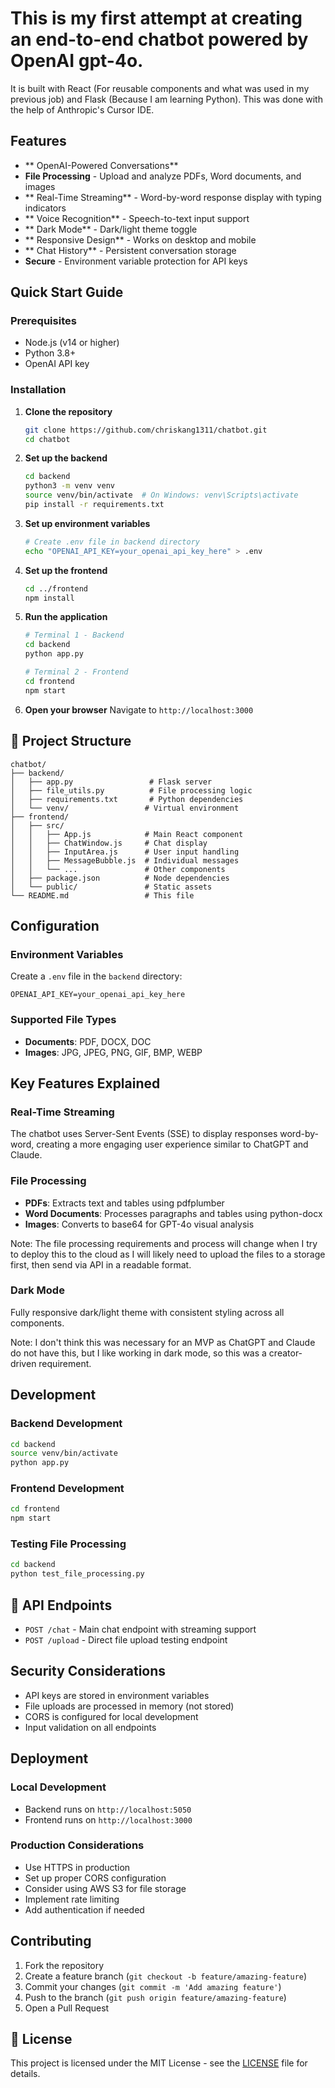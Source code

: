 # This is my first attempt at creating an end-to-end chatbot powered by OpenAI gpt-4o. 

It is built with React (For reusable components and what was used in my previous job) and Flask (Because I am learning Python). This was done with the help of Anthropic's Cursor IDE.

## Features

- ** OpenAI-Powered Conversations**
- **File Processing** - Upload and analyze PDFs, Word documents, and images
- ** Real-Time Streaming** - Word-by-word response display with typing indicators
- ** Voice Recognition** - Speech-to-text input support
- ** Dark Mode** - Dark/light theme toggle
- ** Responsive Design** - Works on desktop and mobile
- ** Chat History** - Persistent conversation storage
- **Secure** - Environment variable protection for API keys


## Quick Start Guide

### Prerequisites
- Node.js (v14 or higher)
- Python 3.8+
- OpenAI API key

### Installation

1. **Clone the repository**
   ```bash
   git clone https://github.com/chriskang1311/chatbot.git
   cd chatbot
   ```

2. **Set up the backend**
   ```bash
   cd backend
   python3 -m venv venv
   source venv/bin/activate  # On Windows: venv\Scripts\activate
   pip install -r requirements.txt
   ```

3. **Set up environment variables**
   ```bash
   # Create .env file in backend directory
   echo "OPENAI_API_KEY=your_openai_api_key_here" > .env
   ```

4. **Set up the frontend**
   ```bash
   cd ../frontend
   npm install
   ```

5. **Run the application**
   ```bash
   # Terminal 1 - Backend
   cd backend
   python app.py
   
   # Terminal 2 - Frontend
   cd frontend
   npm start
   ```

6. **Open your browser**
   Navigate to `http://localhost:3000`

## 📁 Project Structure

```
chatbot/
├── backend/
│   ├── app.py                 # Flask server
│   ├── file_utils.py          # File processing logic
│   ├── requirements.txt       # Python dependencies
│   └── venv/                 # Virtual environment
├── frontend/
│   ├── src/
│   │   ├── App.js            # Main React component
│   │   ├── ChatWindow.js     # Chat display
│   │   ├── InputArea.js      # User input handling
│   │   ├── MessageBubble.js  # Individual messages
│   │   └── ...               # Other components
│   ├── package.json          # Node dependencies
│   └── public/               # Static assets
└── README.md                 # This file
```

## Configuration

### Environment Variables
Create a `.env` file in the `backend` directory:
```env
OPENAI_API_KEY=your_openai_api_key_here
```

### Supported File Types
- **Documents**: PDF, DOCX, DOC
- **Images**: JPG, JPEG, PNG, GIF, BMP, WEBP

## Key Features Explained

### Real-Time Streaming
The chatbot uses Server-Sent Events (SSE) to display responses word-by-word, creating a more engaging user experience similar to ChatGPT and Claude.

### File Processing
- **PDFs**: Extracts text and tables using pdfplumber
- **Word Documents**: Processes paragraphs and tables using python-docx
- **Images**: Converts to base64 for GPT-4o visual analysis

Note: The file processing requirements and process will change when I try to deploy this to the cloud as I will likely need to upload the files to a storage first, then send via API in a readable format.

### Dark Mode
Fully responsive dark/light theme with consistent styling across all components. 

Note: I don't think this was necessary for an MVP as ChatGPT and Claude do not have this, but I like working in dark mode, so this was a creator-driven requirement.

## Development

### Backend Development
```bash
cd backend
source venv/bin/activate
python app.py
```

### Frontend Development
```bash
cd frontend
npm start
```

### Testing File Processing
```bash
cd backend
python test_file_processing.py
```

## 📝 API Endpoints

- `POST /chat` - Main chat endpoint with streaming support
- `POST /upload` - Direct file upload testing endpoint

## Security Considerations

- API keys are stored in environment variables
- File uploads are processed in memory (not stored)
- CORS is configured for local development
- Input validation on all endpoints

## Deployment

### Local Development
- Backend runs on `http://localhost:5050`
- Frontend runs on `http://localhost:3000`

### Production Considerations
- Use HTTPS in production
- Set up proper CORS configuration
- Consider using AWS S3 for file storage
- Implement rate limiting
- Add authentication if needed

## Contributing

1. Fork the repository
2. Create a feature branch (`git checkout -b feature/amazing-feature`)
3. Commit your changes (`git commit -m 'Add amazing feature'`)
4. Push to the branch (`git push origin feature/amazing-feature`)
5. Open a Pull Request

## 📄 License

This project is licensed under the MIT License - see the [LICENSE](LICENSE) file for details.
